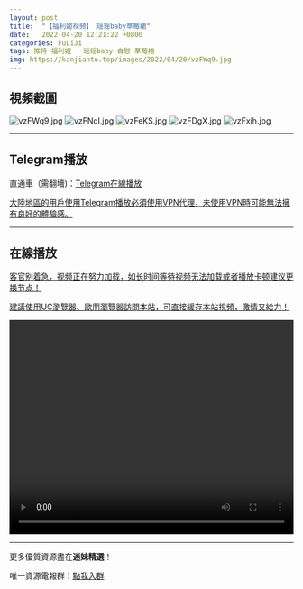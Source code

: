 ```yaml
---
layout: post
title:  "【福利姬视频】 瑶瑶baby草莓裙"
date:   2022-04-20 12:21:22 +0800
categories: FuLiJi
tags: 推特 福利姬   瑶瑶baby 自慰 草莓裙
img: https://kanjiantu.top/images/2022/04/20/vzFWq9.jpg
---
```



## 視頻截圖

![vzFWq9.jpg](https://kanjiantu.top/images/2022/04/20/vzFWq9.jpg)
![vzFNcI.jpg](https://kanjiantu.top/images/2022/04/20/vzFNcI.jpg)
![vzFeKS.jpg](https://kanjiantu.top/images/2022/04/20/vzFeKS.jpg)
![vzFDgX.jpg](https://kanjiantu.top/images/2022/04/20/vzFDgX.jpg)
![vzFxih.jpg](https://kanjiantu.top/images/2022/04/20/vzFxih.jpg)

* * *
## Telegram播放

直通車（需翻墻)：[Telegram在線播放](https://t.me/mimeijingxuan/791)


<u>大陸地區的用戶使用Telegram播放必須使用VPN代理，未使用VPN時可能無法擁有良好的體驗感。</u> 
* * *
## 在線播放
<u>客官别着急，视频正在努力加载，如长时间等待视频无法加载或者播放卡顿建议更换节点！</u>

<u>建議使用UC瀏覽器、歐朋瀏覽器訪問本站，可直接緩存本站視頻，激情又給力！</u>
<center><video src="https://cdn.publer.io/uploads/videos/625ec4a2db27975abd2886ce/6225f91abface079908c35771fb51133.mp4" width="100%" height="380px" controls="controls"></video></center>

* * *
更多優質資源盡在**迷妹精選**！

唯一資源電報群：[點我入群](https://t.me/mimeijingxuan)


